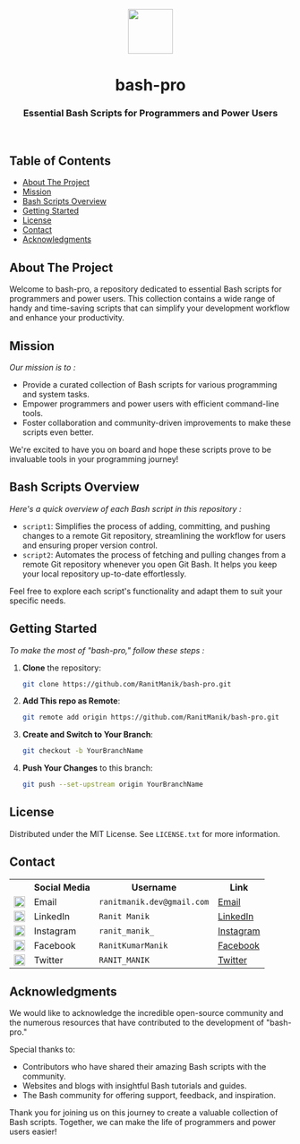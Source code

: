 <a name="readme-top"></a>
<div align="center">
   <img height=80 src="https://upload.wikimedia.org/wikipedia/commons/thumb/4/4b/Bash_Logo_Colored.svg/2048px-Bash_Logo_Colored.svg.png">
   <h1>bash-pro</h1>   
   <h3>Essential Bash Scripts for Programmers and Power Users</h3>
   <br>
</div>

## Table of Contents
- [About The Project](#about-the-project)
- [Mission](#mission)
- [Bash Scripts Overview](#bash-scripts-overview)
- [Getting Started](#getting-started)
- [License](#license)
- [Contact](#contact)
- [Acknowledgments](#acknowledgments)

## About The Project

Welcome to bash-pro, a repository dedicated to essential Bash scripts for programmers and power users. This collection contains a wide range of handy and time-saving scripts that can simplify your development workflow and enhance your productivity.

## Mission

_Our mission is to :_
- Provide a curated collection of Bash scripts for various programming and system tasks.
- Empower programmers and power users with efficient command-line tools.
- Foster collaboration and community-driven improvements to make these scripts even better.

We're excited to have you on board and hope these scripts prove to be invaluable tools in your programming journey!

## Bash Scripts Overview

_Here's a quick overview of each Bash script in this repository :_

- `script1`: Simplifies the process of adding, committing, and pushing changes to a remote Git repository, streamlining the workflow for users and ensuring proper version control.
- `script2`: Automates the process of fetching and pulling changes from a remote Git repository whenever you open Git Bash. It helps you keep your local repository up-to-date effortlessly.

Feel free to explore each script's functionality and adapt them to suit your specific needs.

## Getting Started

_To make the most of "bash-pro," follow these steps :_

1. **Clone** the repository:

   ```bash
   git clone https://github.com/RanitManik/bash-pro.git
   ```

2. **Add This repo as Remote**:

   ```bash
   git remote add origin https://github.com/RanitManik/bash-pro.git
   ```

3. **Create and Switch to Your Branch**:

   ```bash
   git checkout -b YourBranchName
   ```

4. **Push Your Changes** to this branch:

   ```bash
   git push --set-upstream origin YourBranchName
   ```

## License

Distributed under the MIT License. See `LICENSE.txt` for more information.

## Contact

<table>
  <tr>
    <th></th>
    <th>Social Media</th>
    <th>Username</th>
    <th>Link</th>
  </tr>
  <tr>
    <td><img src="https://cdn4.iconfinder.com/data/icons/social-media-logos-6/512/112-gmail_email_mail-512.png" width="20" /></td>
    <td>Email</td>
    <td><code>ranitmanik.dev@gmail.com</code></td>
    <td><a href="mailto:ranitmanik.dev@gmail.com" target="_blank">Email</a></td>
  </tr>
  <tr>
    <td><img src="https://upload.wikimedia.org/wikipedia/commons/thumb/c/ca/LinkedIn_logo_initials.png/480px-LinkedIn_logo_initials.png" width="20" /></td>
    <td>LinkedIn</td>
    <td><code>Ranit Manik</code></td>
    <td><a href="https://www.linkedin.com/in/ranit-manik/" target="_blank">LinkedIn</a></td>
  </tr>
  <tr>
    <td><img src="https://upload.wikimedia.org/wikipedia/commons/thumb/a/a5/Instagram_icon.png/600px-Instagram_icon.png" width="20" /></td>
    <td>Instagram</td>
    <td><code>ranit_manik_</code></td>
    <td><a href="https://www.instagram.com/ranit_manik_/" target="_blank">Instagram</a></td>
  </tr>
  <tr>
    <td><img src="https://upload.wikimedia.org/wikipedia/commons/6/6c/Facebook_Logo_2023.png" width="20" /></td>
    <td>Facebook</td>
    <td><code>RanitKumarManik</code></td>
    <td><a href="https://www.facebook.com/RanitKumarManik/" target="_blank">Facebook</a></td>
  </tr>
  <tr>
    <td><img src="https://upload.wikimedia.org/wikipedia/commons/thumb/6/6f/Logo_of_Twitter.svg/512px-Logo_of_Twitter.svg.png" width="20" /></td>
    <td>Twitter</td>
    <td><code>RANIT_MANIK</code></td>
    <td><a href="https://twitter.com/RANIT_MANIK" target="_blank">Twitter</a></td>
  </tr>
</table>

## Acknowledgments

We would like to acknowledge the incredible open-source community and the numerous resources that have contributed to the development of "bash-pro."

Special thanks to:

- Contributors who have shared their amazing Bash scripts with the community.
- Websites and blogs with insightful Bash tutorials and guides.
- The Bash community for offering support, feedback, and inspiration.

Thank you for joining us on this journey to create a valuable collection of Bash scripts. Together, we can make the life of programmers and power users easier!
